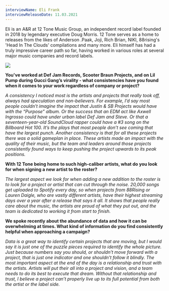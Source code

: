 ```yaml
---
interviewName: Eli Frank
interviewReleaseDate: 11.03.2021
---
```

Eli is an A&R at 12 Tone Music Group, an independent record label founded in 2018 by legendary executive Doug Morris. 12 Tone serves as a home to releases from the likes of Anderson .Paak, Joji, Rich Brian, NIKI, 88rising's 'Head In The Clouds' compilations and many more. Eli himself has had a truly impressive career path so far, having worked in various roles at several major music companies and record labels.

![](img_7149.jpg)

**You've worked at Def Jam Records, Scooter Braun Projects, and on Lil Pump during Gucci Gang’s virality - what consistencies have you found when it comes to your work regardless of company or project?**

*A consistency I noticed most is the artists and projects that really took off, always had speculation and non-believers. For example, I’d say most people couldn’t imagine the impact that Justin & SB Projects would have with the “Purpose” album. Or the success that an EDM act like Axwell Ingrosso could have under urban label Def Jam and Steve. Or that a seventeen-year-old SoundCloud rapper could have a #3 song on the Billboard Hot 100. It’s the plays that most people don’t see coming that have the largest punch. Another consistency is that for all these projects there was a solid gameplan in place. These artists made an impact with the quality of their music, but the team and leaders around those projects consistently found ways to keep pushing the project upwards to its peak positions.* 

**With 12 Tone being home to such high-caliber artists, what do you look for when signing a new artist to the roster?**

*The largest aspect we look for when adding a new addition to the roster is to look for a project or artist that can cut through the noise. 20,000 songs get uploaded to Spotify every day, so when projects from 88Rising or Lauren Daigle, who are vastly different artists, have their highest streaming days over a year after a release that says it all. It shows that people really care about the music, the artists are proud of what they put out, and the team is dedicated to working it from start to finish.*

**We spoke recently about the abundance of data and how it can be overwhelming at times. What kind of information do you find consistently helpful when approaching a campaign?**

*Data is a great way to identify certain projects that are moving, but I would say it is just one of the puzzle pieces required to identify the whole picture. Just because numbers say you should, or shouldn’t move forward with a project, that is just one indicator and one shouldn’t follow it blindly. The most important aspect at the end of the day is a relationship and trust with the artists. Artists will put their all into a project and vision, and a team needs to do its best to execute that dream. Without that relationship and trust, I believe a project can’t properly live up to its full potential from both the artist or the label side.*